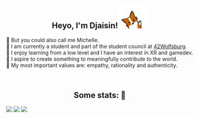 <h2 align="center">Heyo, I'm Djaisin!<img src='https://github.com/Raspurrin/Raspurrin/blob/main/wave.gif' width='80"'></h2>  

🔸 But you could also call me Michelle.  
🔸 I am currently a student and part of the student council at <a href="https://42wolfsburg.de/">42Wolfsburg</a>.  
🔸 I enjoy learning from a low level and I have an interest in XR and gamedev.  
🔸 I aspire to create something to meaningfully contribute to the world.  
🔸 My most important values are: empathy, rationality and authenticity.

<br>
<h2 align="center">Some stats: 📝</h2>  


<p float="right">
  <img src="https://github-readme-stats.vercel.app/api?username=Raspurrin&theme=aura&show_icons=true" height="150"/>
  <img src="https://github-readme-stats.vercel.app/api/top-langs/?username=Raspurrin&theme=aura" height="150"/> 
  <img src='https://user-images.githubusercontent.com/5713670/87202985-820dcb80-c2b6-11ea-9f56-7ec461c497c3.gif' width="150">
</p>
